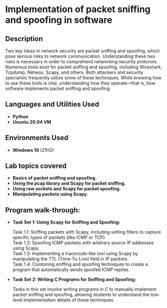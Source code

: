 <h1>Implementation of packet sniffing and spoofing in software</h1>



<h2>Description</h2>
Two key ideas in network security are packet sniffing and spoofing, which pose serious risks to network communication. Understanding these two risks is necessary in order to comprehend networking security protocols. Numerous tools exist for packet sniffing and spoofing, including Wireshark, Tcpdump, Netwox, Scapy, and others. Both attackers and security specialists frequently utilize some of these techniques. While knowing how to use these tools is vital, understanding how they operate—that is, how software implements packet sniffing and spoofing.
<br />


<h2>Languages and Utilities Used</h2>

- <b>Python</b> 
- <b>Ununtu 20.04 VM</b>

<h2>Environments Used </h2>

- <b>Windows 10</b> (21H2)

<h2> Lab topics covered</h2>

- <b>Basics of packet sniffing and spoofing.</b>
- <b>Using the pcap library and Scapy for packet sniffing.</b>
- <b>Using raw sockets and Scapy for packet spoofing.</b>
- <b>Manipulating packets using Scapy.</b>

<h2>Program walk-through:</h2>

- <b>Task Set 1: Using Scapy for Sniffing and Spoofing:</b>

     Task 1.1: Sniffing packets with Scapy, including setting filters to capture specific types of packets (like ICMP or TCP).<br>
     Task 1.2: Spoofing ICMP packets with arbitrary source IP addresses using Scapy.<br>
     Task 1.3: Implementing a traceroute-like tool using Scapy by manipulating the TTL (Time-To-Live) field in IP packets.<br>
     Task 1.4: Combining sniffing and spoofing techniques to create a program that automatically sends spoofed ICMP replies.<br>

- <b>Task Set 2: Writing C Programs for Sniffing and Spoofing:</b>

     Tasks in this set involve writing programs in C to manually implement packet sniffing and spoofing, allowing students to understand the low-level implementation details of these techniques.

